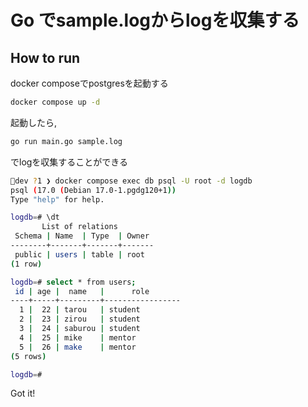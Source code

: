# Go でsample.logからlogを収集する
## How to run

docker composeでpostgresを起動する
```bash
docker compose up -d
```
起動したら,
```bash
go run main.go sample.log
```
でlogを収集することができる

```bash
dev ?1 ❯ docker compose exec db psql -U root -d logdb
psql (17.0 (Debian 17.0-1.pgdg120+1))
Type "help" for help.

logdb=# \dt
       List of relations
 Schema | Name  | Type  | Owner
--------+-------+-------+-------
 public | users | table | root
(1 row)

logdb=# select * from users;
 id | age |  name   |      role
----+-----+---------+-----------------
  1 |  22 | tarou   | student
  2 |  23 | zirou   | student
  3 |  24 | saburou | student
  4 |  25 | mike    | mentor
  5 |  26 | make    | mentor
(5 rows)

logdb=#
```
Got it!
